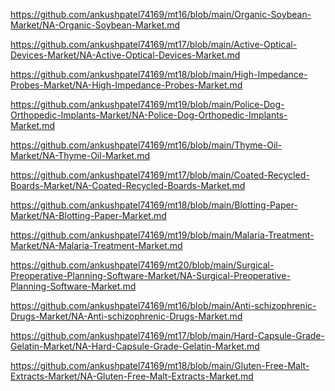 <p><a href="https://github.com/ankushpatel74169/mt16/blob/main/Organic-Soybean-Market/NA-Organic-Soybean-Market.md">https://github.com/ankushpatel74169/mt16/blob/main/Organic-Soybean-Market/NA-Organic-Soybean-Market.md</a></p><p><a href="https://github.com/ankushpatel74169/mt17/blob/main/Active-Optical-Devices-Market/NA-Active-Optical-Devices-Market.md">https://github.com/ankushpatel74169/mt17/blob/main/Active-Optical-Devices-Market/NA-Active-Optical-Devices-Market.md</a></p><p><a href="https://github.com/ankushpatel74169/mt18/blob/main/High-Impedance-Probes-Market/NA-High-Impedance-Probes-Market.md">https://github.com/ankushpatel74169/mt18/blob/main/High-Impedance-Probes-Market/NA-High-Impedance-Probes-Market.md</a></p><p><a href="https://github.com/ankushpatel74169/mt19/blob/main/Police-Dog-Orthopedic-Implants-Market/NA-Police-Dog-Orthopedic-Implants-Market.md">https://github.com/ankushpatel74169/mt19/blob/main/Police-Dog-Orthopedic-Implants-Market/NA-Police-Dog-Orthopedic-Implants-Market.md</a></p><p><a href="https://github.com/ankushpatel74169/mt16/blob/main/Thyme-Oil-Market/NA-Thyme-Oil-Market.md">https://github.com/ankushpatel74169/mt16/blob/main/Thyme-Oil-Market/NA-Thyme-Oil-Market.md</a></p><p><a href="https://github.com/ankushpatel74169/mt17/blob/main/Coated-Recycled-Boards-Market/NA-Coated-Recycled-Boards-Market.md">https://github.com/ankushpatel74169/mt17/blob/main/Coated-Recycled-Boards-Market/NA-Coated-Recycled-Boards-Market.md</a></p><p><a href="https://github.com/ankushpatel74169/mt18/blob/main/Blotting-Paper-Market/NA-Blotting-Paper-Market.md">https://github.com/ankushpatel74169/mt18/blob/main/Blotting-Paper-Market/NA-Blotting-Paper-Market.md</a></p><p><a href="https://github.com/ankushpatel74169/mt19/blob/main/Malaria-Treatment-Market/NA-Malaria-Treatment-Market.md">https://github.com/ankushpatel74169/mt19/blob/main/Malaria-Treatment-Market/NA-Malaria-Treatment-Market.md</a></p><p><a href="https://github.com/ankushpatel74169/mt20/blob/main/Surgical-Preoperative-Planning-Software-Market/NA-Surgical-Preoperative-Planning-Software-Market.md">https://github.com/ankushpatel74169/mt20/blob/main/Surgical-Preoperative-Planning-Software-Market/NA-Surgical-Preoperative-Planning-Software-Market.md</a></p><p><a href="https://github.com/ankushpatel74169/mt16/blob/main/Anti-schizophrenic-Drugs-Market/NA-Anti-schizophrenic-Drugs-Market.md">https://github.com/ankushpatel74169/mt16/blob/main/Anti-schizophrenic-Drugs-Market/NA-Anti-schizophrenic-Drugs-Market.md</a></p><p><a href="https://github.com/ankushpatel74169/mt17/blob/main/Hard-Capsule-Grade-Gelatin-Market/NA-Hard-Capsule-Grade-Gelatin-Market.md">https://github.com/ankushpatel74169/mt17/blob/main/Hard-Capsule-Grade-Gelatin-Market/NA-Hard-Capsule-Grade-Gelatin-Market.md</a></p><p><a href="https://github.com/ankushpatel74169/mt18/blob/main/Gluten-Free-Malt-Extracts-Market/NA-Gluten-Free-Malt-Extracts-Market.md">https://github.com/ankushpatel74169/mt18/blob/main/Gluten-Free-Malt-Extracts-Market/NA-Gluten-Free-Malt-Extracts-Market.md</a></p>
